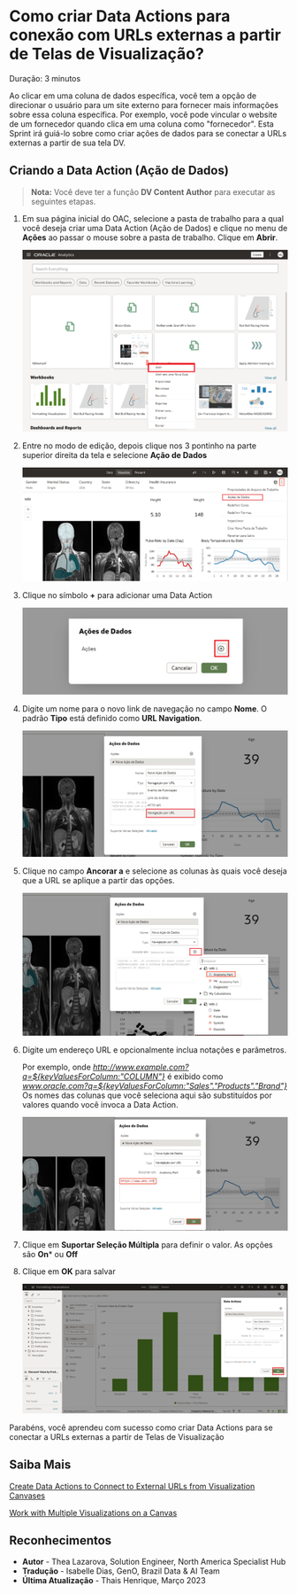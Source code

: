 # Como criar Data Actions para conexão com URLs externas a partir de Telas de Visualização?

Duração: 3 minutos

Ao clicar em uma coluna de dados específica, você tem a opção de direcionar o usuário para um site externo para fornecer mais informações sobre essa coluna específica. Por exemplo, você pode vincular o website de um fornecedor quando clica em uma coluna como "fornecedor". Esta Sprint irá guiá-lo sobre como criar ações de dados para se conectar a URLs externas a partir de sua tela DV.

## Criando a Data Action (Ação de Dados)
>**Nota:** Você deve ter a função **DV Content Author** para executar as seguintes etapas.

1. Em sua página inicial do OAC, selecione a pasta de trabalho para a qual você deseja criar uma Data Action (Ação de Dados) e clique no menu de **Ações** ao passar o mouse sobre a pasta de trabalho. Clique em **Abrir**.

    ![workbook](images/workbook-home-page.png)

2. Entre no modo de edição, depois clique nos 3 pontinho na parte superior direita da tela e selecione **Ação de Dados**

    ![after edit](images/after-edit.png)

3. Clique no símbolo **+** para adicionar uma Data Action

    ![Add Data Actions](images/data-actions-add.png)

4. Digite um nome para o novo link de navegação no campo **Nome**. O padrão **Tipo** está definido como **URL Navigation**.

    ![Type](images/type.png)

5. Clique no campo **Ancorar a** e selecione as colunas às quais você deseja que a URL se aplique a partir das opções.

    ![Anchor to](images/anchor-to.png)

6. Digite um endereço URL e opcionalmente inclua notações e parâmetros.

   Por exemplo, onde <em>http://www.example.com?q=${keyValuesForColumn:"COLUMN"}</em> é exibido como <em>www.oracle.com?q=${keyValuesForColumn:"Sales"."Products"."Brand"}</em> Os nomes das colunas que você seleciona aqui são substituídos por valores quando você invoca a Data Action.

    ![url](images/url.png)

7. Clique em **Suportar Seleção Múltipla** para definir o valor. As opções são **On*** ou **Off**

8. Clique em **OK** para salvar

    ![ok save](images/ok-save.png)

Parabéns, você aprendeu com sucesso como criar Data Actions para se conectar a URLs externas a partir de Telas de Visualização


## Saiba Mais
[Create Data Actions to Connect to External URLs from Visualization Canvases](https://docs.oracle.com/en/cloud/paas/analytics-cloud/acubi/create-data-actions-connect-external-urls-visualization-canvases.html)

[Work with Multiple Visualizations on a Canvas](https://docs.oracle.com/en/cloud/paas/analytics-cloud/acubi/work-multiple-visualizations-canvas.html)

## Reconhecimentos
* **Autor** - Thea Lazarova, Solution Engineer, North America Specialist Hub
* **Tradução** - Isabelle Dias, GenO, Brazil Data & AI Team
* **Última Atualização** - Thais Henrique,  Março 2023
